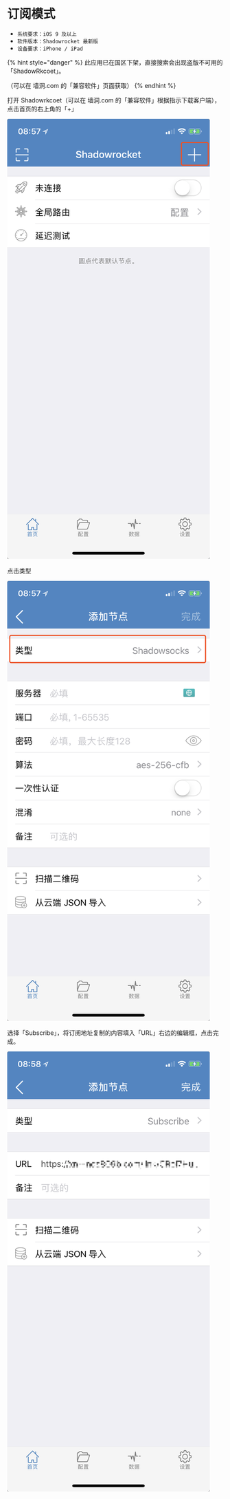 # 订阅模式

* `系统要求：iOS 9 及以上`
* `软件版本：Shadowrocket 最新版`
* `设备要求：iPhone / iPad`



{% hint style="danger" %}
此应用已在国区下架，直接搜索会出现盗版不可用的「ShadowRkcoet」。

（可以在 墙洞.com 的「兼容软件」页面获取）
{% endhint %}



打开 Shadowrkcoet（可以在 墙洞.com 的「兼容软件」根据指示下载客户端），点击首页的右上角的「+」

![](../../../.gitbook/assets/image%20%284%29.png)

点击类型

![](../../../.gitbook/assets/image%20%281%29.png)

选择「Subscribe」，将订阅地址复制的内容填入「URL」右边的编辑框，点击完成。

![](../../../.gitbook/assets/image%20%2813%29.png)

